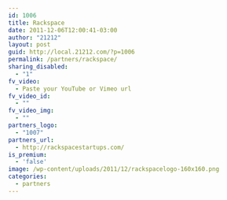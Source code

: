 ```yaml
---
id: 1006
title: Rackspace
date: 2011-12-06T12:00:41-03:00
author: "21212"
layout: post
guid: http://local.21212.com/?p=1006
permalink: /partners/rackspace/
sharing_disabled:
  - "1"
fv_video:
  - Paste your YouTube or Vimeo url
fv_video_id:
  - ""
fv_video_img:
  - ""
partners_logo:
  - "1007"
partners_url:
  - http://rackspacestartups.com/
is_premium:
  - 'false'
image: /wp-content/uploads/2011/12/rackspacelogo-160x160.png
categories:
  - partners
---
```

